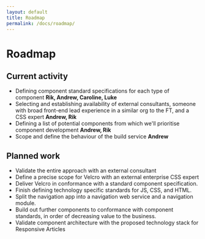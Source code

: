 ```yaml
---
layout: default
title: Roadmap
permalink: /docs/roadmap/
---
```


# Roadmap

## Current activity

* Defining component standard specifications for each type of component **Rik, Andrew, Caroline, Luke**
* Selecting and establishing availability of external consultants, someone with broad front-end lead experience in a similar org to the FT, and a CSS expert **Andrew, Rik**
* Defining a list of potential components from which we'll prioritise component development **Andrew, Rik**
* Scope and define the behaviour of the build service **Andrew**

## Planned work

* Validate the entire approach with an external consultant
* Define a precise scope for Velcro with an external enterprise CSS expert
* Deliver Velcro in conformance with a standard component specification.
* Finish defining technology specific standards for JS, CSS, and HTML.
* Split the navigation app into a navigation web service and a navigation module.
* Build out further components to conformance with component standards, in order of decreasing value to the business.
* Validate component architecture with the proposed technology stack for Responsive Articles
